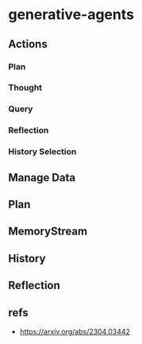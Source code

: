 # generative-agents


## Actions
### Plan

### Thought

### Query

### Reflection

### History Selection

## Manage Data

## Plan

## MemoryStream

## History

## Reflection

## refs
* https://arxiv.org/abs/2304.03442
